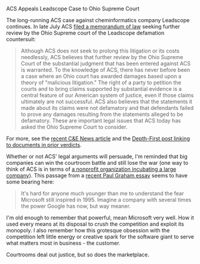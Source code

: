 ACS Appeals Leadscope Case to Ohio Supreme Court

The long-running ACS case against cheminformatics company Leadscope continues. In late July ACS [filed a memorandum of law](http://portal.acs.org:80/preview/fileFetch/C/CNBP_025065/pdf/CNBP_025065.pdf) seeking further review by the Ohio Supreme court of the Leadscope defamation countersuit:

>Although ACS does not seek to prolong this litigation or its costs needlessly, ACS believes that further review by the Ohio Supreme Court of the substantial judgment that has been entered against ACS is warranted. To the knowledge of ACS, there has never before been a case where an Ohio court has awarded damages based upon a theory of "malicious litigation." The right of a party to petition the courts and to bring claims supported by substantial evidence is a central feature of our American system of justice, even if those claims ultimately are not successful. ACS also believes that the statements it made about its claims were not defamatory and that defendants failed to prove any damages resulting from the statements alleged to be defamatory. These are important legal issues that ACS today has asked the Ohio Supreme Court to consider.

For more, see the [recent C&E News article](http://pubs.acs.org/cen/news/88/i31/8831notw10.html) and the [Depth-First post linking to documents in prior verdicts](http://depth-first.com/articles/2008/03/28/acs-loses-27-million-case-against-leadscope).

Whether or not ACS' legal arguments will persuade, I'm reminded that big companies can win the courtroom battle and still lose the war (one way to think of ACS is in terms of [a nonprofit organization incubating a large company](http://depth-first.com/articles/2010/07/01/the-elephant-in-the-room-should-chemical-abstracts-service-become-a-for-profit-company)). This passage from a [recent Paul Graham essay](http://www.paulgraham.com/yahoo.html) seems to have some bearing here:

>It's hard for anyone much younger than me to understand the fear Microsoft still inspired in 1995. Imagine a company with several times the power Google has now, but way meaner.

I'm old enough to remember that powerful, mean Microsoft very well. How it used every means at its disposal to crush the competition and exploit its monopoly. I also remember how this grotesque obsession with the competition left little energy or creative spark for the software giant to serve what matters most in business - the customer.

Courtrooms deal out justice, but so does the marketplace.

